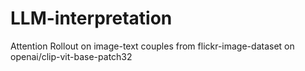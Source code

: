 # LLM-interpretation

Attention Rollout on image-text couples from flickr-image-dataset on openai/clip-vit-base-patch32
